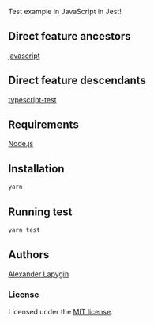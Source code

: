 Test example in JavaScript in Jest!

## Direct feature ancestors

[javascript](https://github.com/softspider/javascript)

## Direct feature descendants

[typescript-test](https://github.com/softspider/typescript-test)

## Requirements

[Node.js](https://nodejs.org/en/download/package-manager/)

## Installation

```sh
yarn
```

## Running test

```sh
yarn test
```

## Authors

[Alexander Lapygin](https://github.com/AlexanderLapygin)

### License

Licensed under the [MIT license](./LICENSE).
